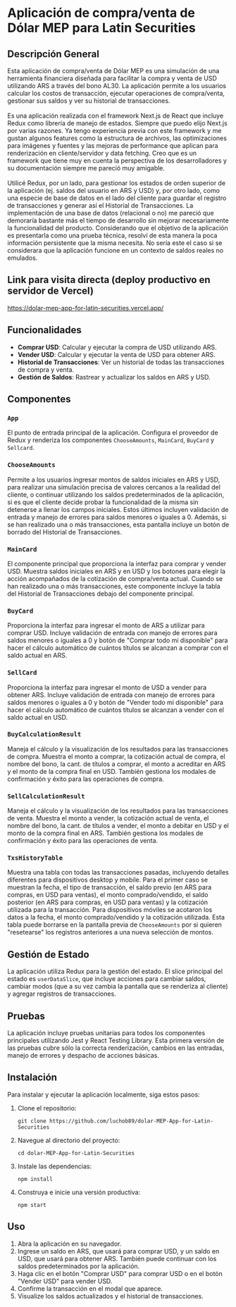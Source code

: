 # Aplicación de compra/venta de Dólar MEP para Latin Securities

## Descripción General

Esta aplicación de compra/venta de Dólar MEP es una simulación de una herramienta financiera diseñada para facilitar la compra y venta de USD utilizando ARS a través del bono AL30. La aplicación permite a los usuarios calcular los costos de transacción, ejecutar operaciones de compra/venta, gestionar sus saldos y ver su historial de transacciones. \
\
Es una aplicación realizada con el framework Next.js de React que incluye Redux como librería de manejo de estados. Siempre que puedo elijo Next.js por varias razones. Ya tengo experiencia previa con este framework y me gustan algunos features como la estructura de archivos, las optimizaciones para imágenes y fuentes y las mejoras de performance que aplican para renderización en cliente/servidor y data fetching. Creo que es un framework que tiene muy en cuenta la perspectiva de los desarrolladores y su documentación siempre me pareció muy amigable. \
\
Utilicé Redux, por un lado, para gestionar los estados de orden superior de la aplicación (ej. saldos del usuario en ARS y USD) y, por otro lado, como una especie de base de datos en el lado del cliente para guardar el registro de transacciones y generar así el Historial de Transacciones. La implementación de una base de datos (relacional o no) me pareció que demoraría bastante más el tiempo de desarrollo sin mejorar necesariamente la funcionalidad del producto. Considerando que el objetivo de la aplicación es presentarla como una prueba técnica, resolví de esta manera la poca información persistente que la misma necesita. No sería este el caso si se considerara que la aplicación funcione en un contexto de saldos reales no emulados.

## Link para visita directa (deploy productivo en servidor de Vercel)

https://dolar-mep-app-for-latin-securities.vercel.app/

## Funcionalidades

- **Comprar USD**: Calcular y ejecutar la compra de USD utilizando ARS.
- **Vender USD**: Calcular y ejecutar la venta de USD para obtener ARS.
- **Historial de Transacciones**: Ver un historial de todas las transacciones de compra y venta.
- **Gestión de Saldos**: Rastrear y actualizar los saldos en ARS y USD.

## Componentes

### `App`

El punto de entrada principal de la aplicación. Configura el proveedor de Redux y renderiza los componentes `ChooseAmounts`, `MainCard`, `BuyCard` y `Sellcard`.

### `ChooseAmounts`

Permite a los usuarios ingresar montos de saldos iniciales en ARS y USD, para realizar una simulación precisa de valores cercanos a la realidad del cliente, o continuar utilizando los saldos predeterminados de la aplicación, si es que el cliente decide probar la funcionalidad de la misma sin detenerse a llenar los campos iniciales. Estos últimos incluyen validación de entrada y manejo de errores para saldos menores o iguales a 0. Además, si se han realizado una o más transacciones, esta pantalla incluye un botón de borrado del Historial de Transacciones.

### `MainCard`

El componente principal que proporciona la interfaz para comprar y vender USD. Muestra saldos iniciales en ARS y en USD y los botones para elegir la acción acompañados de la cotización de compra/venta actual. Cuando se han realizado una o más transacciones, este componente incluye la tabla del Historial de Transacciones debajo del componente principal.

### `BuyCard`

Proporciona la interfaz para ingresar el monto de ARS a utilizar para comprar USD. Incluye validación de entrada con manejo de errores para saldos menores o iguales a 0 y botón de "Comprar todo mi disponible" para hacer el cálculo automático de cuántos títulos se alcanzan a comprar con el saldo actual en ARS.

### `SellCard`

Proporciona la interfaz para ingresar el monto de USD a vender para obtener ARS. Incluye validación de entrada con manejo de errores para saldos menores o iguales a 0 y botón de "Vender todo mi disponible" para hacer el cálculo automático de cuántos títulos se alcanzan a vender con el saldo actual en USD.

### `BuyCalculationResult`

Maneja el cálculo y la visualización de los resultados para las transacciones de compra. Muestra el monto a comprar, la cotización actual de compra, el nombre del bono, la cant. de títulos a comprar, el monto a acreditar en ARS y el monto de la compra final en USD. También gestiona los modales de confirmación y éxito para las operaciones de compra.

### `SellCalculationResult`

Maneja el cálculo y la visualización de los resultados para las transacciones de venta. Muestra el monto a vender, la cotización actual de venta, el nombre del bono, la cant. de títulos a vender, el monto a debitar en USD y el monto de la compra final en ARS. También gestiona los modales de confirmación y éxito para las operaciones de venta.

### `TxsHistoryTable`

Muestra una tabla con todas las transacciones pasadas, incluyendo detalles diferentes para dispositivos desktop y mobile. Para el primer caso se muestran la fecha, el tipo de transacción, el saldo previo (en ARS para compras, en USD para ventas), el monto comprado/vendido, el saldo posterior (en ARS para compras, en USD para ventas) y la cotización utilizada para la transacción. Para dispositivos móviles se acotaron los datos a la fecha, el monto comprado/vendido y la cotización utilizada. Esta tabla puede borrarse en la pantalla previa de `ChooseAmounts` por si quieren "resetearse" los registros anteriores a una nueva selección de montos.

## Gestión de Estado

La aplicación utiliza Redux para la gestión del estado. El slice principal del estado es `userDataSlice`, que incluye acciones para cambiar saldos, cambiar modos (que a su vez cambia la pantalla que se renderiza al cliente) y agregar registros de transacciones.

## Pruebas

La aplicación incluye pruebas unitarias para todos los componentes principales utilizando Jest y React Testing Library. Esta primera versión de las pruebas cubre sólo la correcta renderización, cambios en las entradas, manejo de errores y despacho de acciones básicas.

## Instalación

Para instalar y ejecutar la aplicación localmente, siga estos pasos:

1. Clone el repositorio:
    
	```
	git clone https://github.com/luchob89/dolar-MEP-App-for-Latin-Securities
	```
	
2. Navegue al directorio del proyecto:

    ```
	cd dolar-MEP-App-for-Latin-Securities
	```
	
3. Instale las dependencias:
    
	```
	npm install
	```
	
4. Construya e inicie una versión productiva:
    
	```
	npm start
	```
	
## Uso

1. Abra la aplicación en su navegador.
2. Ingrese un saldo en ARS, que usará para comprar USD, y un saldo en USD, que usará para obtener ARS. También puede continuar con los saldos predeterminados por la aplicación.
3. Haga clic en el botón "Comprar USD" para comprar USD o en el botón "Vender USD" para vender USD.
4. Confirme la transacción en el modal que aparece.
5. Visualize los saldos actualizados y el historial de transacciones.

